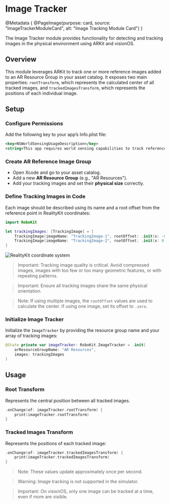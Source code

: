 # Image Tracker

@Metadata {
    @PageImage(purpose: card, source: "ImageTrackerModuleCard", alt: "Image Tracking Module Card")
}

The Image Tracker module provides functionality for detecting and tracking images in the physical environment using ARKit and visionOS.

## Overview
This module leverages ARKit to track one or more reference images added to an AR Resource Group in your asset catalog. It exposes two main properties: `rootTransform`, which represents the calculated center of all tracked images, and `trackedImagesTransform`, which represents the positions of each individual image.

## Setup

### Configure Permissions
Add the following key to your app’s Info.plist file:
```xml
<key>NSWorldSensingUsageDescription</key>
<string>This app requires world sensing capabilities to track reference images.</string>
```

### Create AR Reference Image Group
- Open Xcode and go to your asset catalog.
- Add a new **AR Resource Group** (e.g., "AR Resources").
- Add your tracking images and set their **physical size** correctly.

### Define Tracking Images in Code
Each image should be described using its name and a root offset from the reference point in RealityKit coordinates:

```swift
import RoboKit

let trackingImages: [TrackingImage] = [
    TrackingImage(imageName: "TrackingImage-1", rootOffset: .init(x: -0.1135, y: 0, z: 0.175)),
    TrackingImage(imageName: "TrackingImage-2", rootOffset: .init(x: 0.1135, y: 0, z: -0.175))
]
```

![RealityKit coordinate system](RealityKit-Coordinate-System.png)

> Important: Tracking image quality is critical. Avoid compressed images, images with too few or too many geometric features, or with repeating patterns.

> Important: Ensure all tracking images share the same physical orientation.

> Note: If using multiple images, the `rootOffset` values are used to calculate the center. If using one image, set its offset to `.zero`.

### Initialize Image Tracker
Initialize the ``ImageTracker`` by providing the resource group name and your array of tracking images:

```swift
@State private var imageTracker: RoboKit.ImageTracker = .init(
    arResourceGroupName: "AR Resources",
    images: trackingImages
)
```

## Usage

### Root Transform
Represents the central position between all tracked images.
```swift
.onChange(of: imageTracker.rootTransform) {
    print(imageTracker.rootTransform)
}
```

### Tracked Images Transform
Represents the positions of each tracked image:
```swift
.onChange(of: imageTracker.trackedImagesTransform) {
    print(imageTracker.trackedImagesTransform)
}
```

> Note: These values update approximately once per second.

> Warning: Image tracking is not supported in the simulator.

> Important: On visionOS, only one image can be tracked at a time, even if more are visible.
